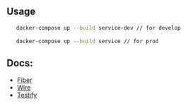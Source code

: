 ## Usage

```bash
   docker-compose up --build service-dev // for develop
   
   docker-compose up --build service // for prod
```

## Docs:

- [Fiber](https://gofiber.io/)
- [Wire](https://github.com/google/wire)
- [Testify](https://github.com/stretchr/testify)
